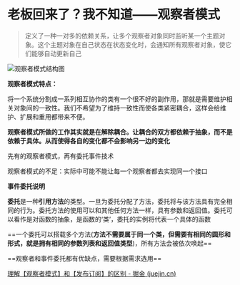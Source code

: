 # 老板回来了？我不知道——观察者模式

> 定义了一种一对多的依赖关系，让多个观察者对象同时监听某一个主题对象。这个主题对象在自己状态在状态变化时，会通知所有观察者对象，使它们能够自动更新自己

![观察者模式结构图](C:\Typora\设计模式picture\第十四章\观察者模式结构图.png)

**观察者模式特点：**

将一个系统分割成一系列相互协作的类有一个很不好的副作用，那就是需要维护相关对象间的一致性。我们不希望为了维持一致性而使各类紧密耦合，这样会给维护、扩展和重用都带来不便。

**观察者模式所做的工作其实就是在解除耦合。让耦合的双方都依赖于抽象，而不是依赖于具体。从而使得各自的变化都不会影响另一边的变化**

先有的观察者模式，再有委托事件技术

观察者模式的不足：实际中可能不能让每一个观察者都去实现同一个接口

**事件委托说明**

**委托**是一种**引用方法**的类型。一旦为委托分配了方法，委托将与该方法具有完全相同的行为。委托方法的使用可以和其他任何方法一样，具有参数和返回值。委托可以看作是对函数的抽象，是函数的‘类’，委托的实例将代表一个具体的函数

==一个委托可以搭载多个方法(**方法不需要属于同一个类，但需要有相同的圆形和形式，就是拥有相同的参数列表和返回值类型**)，所有方法会被依次唤起==



==观察者和事件委托都有优缺点，需要根据需求选用==

[理解【观察者模式】和【发布订阅】的区别 - 掘金 (juejin.cn)](https://juejin.cn/post/6978728619782701087)